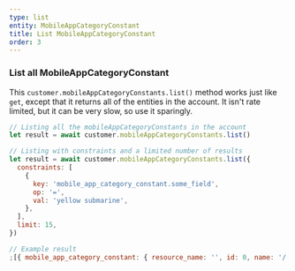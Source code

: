 ```yaml
---
type: list
entity: MobileAppCategoryConstant
title: List MobileAppCategoryConstant
order: 3
---
```


### List all MobileAppCategoryConstant

This `customer.mobileAppCategoryConstants.list()` method works just like `get`, except that it returns all of the entities in the account. It isn't rate limited, but it can be very slow, so use it sparingly.

```javascript
// Listing all the mobileAppCategoryConstants in the account
let result = await customer.mobileAppCategoryConstants.list()

// Listing with constraints and a limited number of results
let result = await customer.mobileAppCategoryConstants.list({
  constraints: [
    {
      key: 'mobile_app_category_constant.some_field',
      op: '=',
      val: 'yellow submarine',
    },
  ],
  limit: 15,
})
```

```javascript
// Example result
;[{ mobile_app_category_constant: { resource_name: '', id: 0, name: '/' } }]
```
